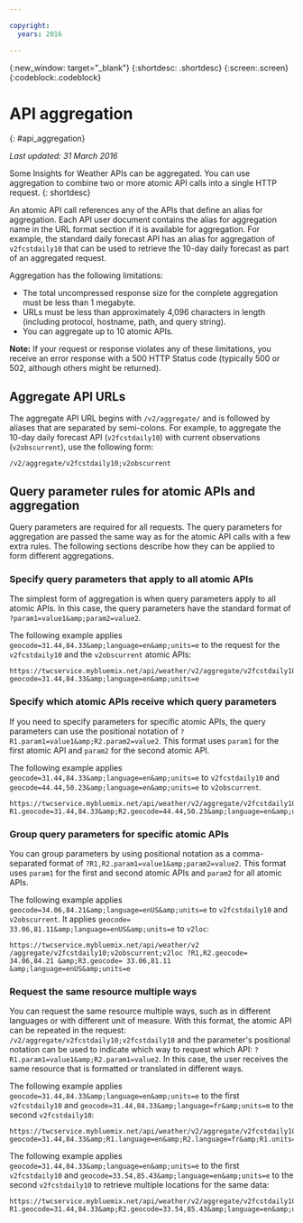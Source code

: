 ```yaml
---

copyright:
  years: 2016

---
```


{:new_window: target="_blank"}
{:shortdesc: .shortdesc}
{:screen:.screen}
{:codeblock:.codeblock}

# API aggregation
{: #api_aggregation}

*Last updated: 31 March 2016*

Some Insights for Weather APIs can be aggregated. You can use aggregation to combine two or more atomic API
calls into a single HTTP request.
{: shortdesc}

An atomic API call references any of the APIs that define an alias for aggregation. Each API user
document contains the alias for aggregation name in the URL format section if it is available for
aggregation. For example, the standard daily forecast API has an alias for aggregation of
`v2fcstdaily10` that can be used to retrieve the 10-day daily forecast as part of an aggregated
request.

Aggregation has the following limitations:

* The total uncompressed response size for the complete aggregation must be less than 1
megabyte.
* URLs must be less than approximately 4,096 characters in length (including protocol, hostname,
path, and query string).
* You can aggregate up to 10 atomic APIs.

**Note:** If your request or response violates any of these limitations, you receive an
error response with a 500 HTTP Status code (typically 500 or 502, although others might be
returned).

## Aggregate API URLs
The aggregate API URL begins with `/v2/aggregate/` and is followed by aliases that
are separated by semi-colons.
For example, to aggregate the 10-day daily forecast API (`v2fcstdaily10`) with
current observations (`v2obscurrent`), use the following form:

```
/v2/aggregate/v2fcstdaily10;v2obscurrent
```

## Query parameter rules for atomic APIs and aggregation
Query parameters are required for all requests. The query parameters for
aggregation are passed the same way as for the atomic API calls with a
few extra rules. The following sections describe how
they can be applied to form different aggregations.

### Specify query parameters that apply to all atomic APIs

The simplest form of aggregation is
when query parameters apply to all atomic APIs. In this case, the query parameters have the standard
format of `?param1=value1&amp;param2=value2`.

The following example applies
`geocode=31.44,84.33&amp;language=en&amp;units=e` to the request for the
`v2fcstdaily10` and the `v2obscurrent` atomic
APIs:

```
https://twcservice.mybluemix.net/api/weather/v2/aggregate/v2fcstdaily10;v2obscurrent?geocode=31.44,84.33&amp;language=en&amp;units=e
```

### Specify which atomic APIs receive which query parameters

If you need to specify parameters
for specific atomic APIs, the query parameters can use the positional notation of
`?R1.param1=value1&amp;R2.param2=value2`. This format uses `param1`
for the first atomic API and `param2` for the second atomic API.

The following
example applies `geocode=31.44,84.33&amp;language=en&amp;units=e` to
`v2fcstdaily10` and `geocode=44.44,50.23&amp;language=en&amp;units=e`
to `v2obscurrent`.

```
https://twcservice.mybluemix.net/api/weather/v2/aggregate/v2fcstdaily10;v2obscurrent?R1.geocode=31.44,84.33&amp;R2.geocode=44.44,50.23&amp;language=en&amp;units=e
```

### Group query parameters for specific atomic APIs

You can group parameters by using positional
notation as a comma-separated format of `?R1,R2.param1=value1&amp;param2=value2`.
This format uses `param1` for the first and second atomic APIs and
`param2` for all atomic APIs.

The following example applies `geocode=34.06,84.21&amp;language=enUS&amp;units=e` to `v2fcstdaily10` and
`v2obscurrent`. It applies `geocode= 33.06,81.11&amp;language=enUS&amp;units=e` to
`v2loc`:

```
https://twcservice.mybluemix.net/api/weather/v2 /aggregate/v2fcstdaily10;v2obscurrent;v2loc ?R1,R2.geocode= 34.06,84.21 &amp;R3.geocode= 33.06,81.11 &amp;language=enUS&amp;units=e
```

### Request the same resource multiple ways

You can request the same resource multiple ways, such
as in different languages or with different unit of measure. With this format, the atomic API can be
repeated in the request: `/v2/aggregate/v2fcstdaily10;v2fcstdaily10` and the
parameter's positional notation can be used to indicate which way to request which API:
`?R1.param1=value1&amp;R2.param1=value2`. In this case, the user receives the same
resource that is formatted or translated in different ways.

The following example applies `geocode=31.44,84.33&amp;language=en&amp;units=e` to the first
`v2fcstdaily10` and `geocode=31.44,84.33&amp;language=fr&amp;units=m`
to the second `v2fcstdaily10`:

```
https://twcservice.mybluemix.net/api/weather/v2/aggregate/v2fcstdaily10;v2fcstdaily10?geocode=31.44,84.33&amp;R1.language=en&amp;R2.language=fr&amp;R1.units=e&amp;R2.units=m
```

The following example applies `geocode=31.44,84.33&amp;language=en&amp;units=e` to the
first `v2fcstdaily10` and
`geocode=33.54,85.43&amp;language=en&amp;units=e` to the second
`v2fcstdaily10` to retrieve multiple locations for the same
data:

```
https://twcservice.mybluemix.net/api/weather/v2/aggregate/v2fcstdaily10;v2fcstdaily10?R1.geocode=31.44,84.33&amp;R2.geocode=33.54,85.43&amp;language=en&amp;units=e
```





